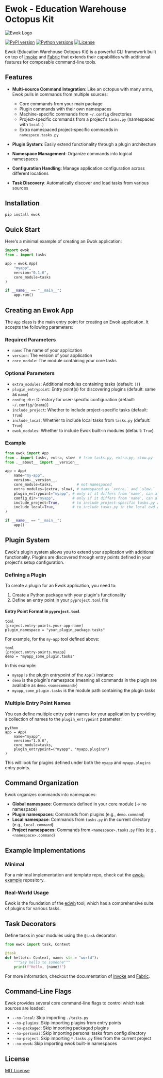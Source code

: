 # Ewok - Education Warehouse Octopus Kit

![Ewok Logo](https://github.com/educationwarehouse/ewok/blob/master/docs/logo.png?raw=true)


[![PyPI version](https://img.shields.io/pypi/v/ewok.svg)](https://pypi.org/project/ewok/)
[![Python versions](https://img.shields.io/pypi/pyversions/ewok.svg)](https://pypi.org/project/ewok/)
[![License](https://img.shields.io/pypi/l/ewok.svg)](https://github.com/educationwarehouse/ewok/blob/main/LICENSE)

Ewok (Education Warehouse Octopus Kit) is a powerful CLI framework built on top of [Invoke](https://www.pyinvoke.org/) and [Fabric](https://www.fabfile.org/) that extends their capabilities with additional features for composable command-line tools.

## Features

- **Multi-source Command Integration**: Like an octopus with many arms, Ewok pulls in commands from multiple sources:
  - Core commands from your main package
  - Plugin commands with their own namespaces
  - Machine-specific commands from `~/.config` directories
  - Project-specific commands from a project's `tasks.py` (namespaced with `local.`)
  - Extra namespaced project-specific commands in `namespace.tasks.py`

- **Plugin System**: Easily extend functionality through a plugin architecture
- **Namespace Management**: Organize commands into logical namespaces
- **Configuration Handling**: Manage application configuration across different locations
- **Task Discovery**: Automatically discover and load tasks from various sources

## Installation
```bash
pip install ewok
```
## Quick Start

Here's a minimal example of creating an Ewok application:
```python
import ewok
from . import tasks

app = ewok.App(
    "myapp",
    version="0.1.0",
    core_module=tasks
)

if __name__ == "__main__":
    app.run()
```
## Creating an Ewok App

The `App` class is the main entry point for creating an Ewok application. It accepts the following parameters:

### Required Parameters

- `name`: The name of your application
- `version`: The version of your application
- `core_module`: The module containing your core tasks

### Optional Parameters

- `extra_modules`: Additional modules containing tasks (default: `()`)
- `plugin_entrypoint`: Entry point(s) for discovering plugins (default: same as `name`)
- `config_dir`: Directory for user-specific configuration (default: `~/.config/{name}`)
- `include_project`: Whether to include project-specific tasks (default: `True`)
- `include_local`: Whether to include local tasks from `tasks.py` (default: `True`)
- `ewok_modules`: Whether to include Ewok built-in modules (default: `True`)

### Example
```python
from ewok import App
from . import tasks, extra, slow  # from tasks.py, extra.py, slow.py
from .__about__ import __version__

app = App(
    name="my-app",
    version=__version__,
    core_module=tasks,           # not namespaced
    extra_modules=(extra, slow), # namespaced as `extra.` and `slow.`
    plugin_entrypoint="myapp", # only if it differs from 'name', can also be multiple or None to disable
    config_dir="myapp",        # only if it differs from 'name', can also be a Path or None to disable
    include_project=True,      # to include project-specific tasks.py and <namespace>.tasks.py files
    include_local=True,        # to include tasks.py in the local cwd and up your file tree (../tasks.py etc.)
)

if __name__ == "__main__":
    app()
```
## Plugin System

Ewok's plugin system allows you to extend your application with additional functionality. 
Plugins are discovered through entry points defined in your project's setup configuration.

### Defining a Plugin

To create a plugin for an Ewok application, you need to:

1. Create a Python package with your plugin's functionality
2. Define an entry point in your `pyproject.toml` file

#### Entry Point Format in `pyproject.toml`
```
toml
[project.entry-points.your-app-name]
plugin_namespace = "your_plugin_package.tasks"
```
For example, for the `my-app` tool defined above:
```
toml
[project.entry-points.myapp]
demo = "myapp_some_plugin.tasks"
```
In this example:
- `myapp` is the plugin entrypoint of the `App()` instance
- `demo` is the plugin's namespace (meaning all commands in the plugin are available as `demo.<somecommand>`)
- `myapp_some_plugin.tasks` is the module path containing the plugin tasks

### Multiple Entry Point Names

You can define multiple entry point names for your application by providing a collection of names to the `plugin_entrypoint` parameter:
```
python
app = App(
    name="myapp",
    version="1.0.0",
    core_module=tasks,
    plugin_entrypoint=("myapp", "myapp.plugins")
)
```
This will look for plugins defined under both the `myapp` and `myapp.plugins` entry points.

## Command Organization

Ewok organizes commands into namespaces:

- **Global namespace**: Commands defined in your core module (-> no namespace)
- **Plugin namespaces**: Commands from plugins (e.g., `demo.command`)
- **Local namespace**: Commands from `tasks.py` in the current directory (e.g., `local.command`)
- **Project namespaces**: Commands from `<namespace>.tasks.py` files (e.g., `<namespace>.command`)

## Example Implementations

### Minimal

For a minimal implementation and template repo, check out the [ewok-example](https://github.com/educationwarehouse/ewok-example) repository.

### Real-World Usage

Ewok is the foundation of the [edwh](https://github.com/educationwarehouse/edwh) tool, which has a comprehensive suite of plugins for various tasks.

## Task Decorators

Define tasks in your modules using the `@task` decorator:
```python
from ewok import task, Context

@task
def hello(c: Context, name: str = "world"):
    """Say hello to someone"""
    print(f"Hello, {name}!")
```

For more information, checkout the documentation of [Invoke](https://docs.pyinvoke.org/en/stable/concepts/invoking-tasks.html) and [Fabric](https://docs.fabfile.org/en/1.10/usage/tasks.html).

## Command-Line Flags

Ewok provides several core command-line flags to control which task sources are loaded:

- `--no-local`: Skip importing `./tasks.py`
- `--no-plugins`: Skip importing plugins from entry points
- `--no-packaged`: Skip importing packaged plugins
- `--no-personal`: Skip importing personal tasks from config directory
- `--no-project`: Skip importing `*.tasks.py` files from the current project
- `--no-ewok`: Skip importing ewok built-in namespaces

## License

[MIT License](LICENSE.txt)
